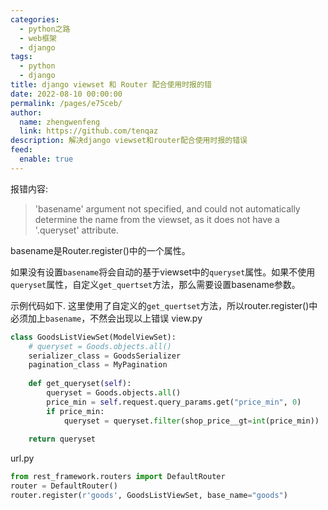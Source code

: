 ```yaml
---
categories: 
  - python之路
  - web框架
  - django
tags: 
  - python
  - django
title: django viewset 和 Router 配合使用时报的错
date: 2022-08-10 00:00:00
permalink: /pages/e75ceb/
author: 
  name: zhengwenfeng
  link: https://github.com/tenqaz
description: 解决django viewset和router配合使用时报的错误
feed: 
  enable: true
---
```




报错内容:

>'basename' argument not specified, and could not automatically determine the name from the viewset, as it does not have a '.queryset' attribute.

basename是Router.register()中的一个属性。

如果没有设置`basename`将会自动的基于viewset中的`queryset`属性。如果不使用`queryset`属性，自定义`get_quertset`方法，那么需要设置basename参数。

示例代码如下. 这里使用了自定义的`get_quertset`方法，所以router.register()中必须加上`basename`，不然会出现以上错误
view.py
```python
class GoodsListViewSet(ModelViewSet):    
    # queryset = Goods.objects.all()    
    serializer_class = GoodsSerializer    
    pagination_class = MyPagination    
    
    def get_queryset(self):        
        queryset = Goods.objects.all()        
        price_min = self.request.query_params.get("price_min", 0)        
        if price_min:            
            queryset = queryset.filter(shop_price__gt=int(price_min))        
    
    return queryset
```

url.py
```python
from rest_framework.routers import DefaultRouter
router = DefaultRouter()
router.register(r'goods', GoodsListViewSet, base_name="goods")
```